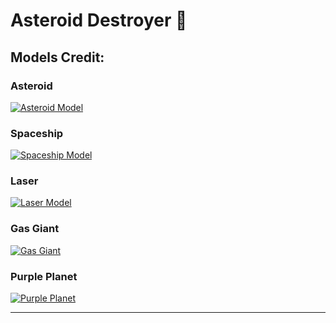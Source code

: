 # **Asteroid Destroyer 🚀**

## **Models Credit:**

### **Asteroid**

[![Asteroid Model](https://img.shields.io/badge/View%20Model-%230098da?style=flat-square&logo=sketchfab)](https://sketchfab.com/3d-models/asteroid-04a7fdda5dfe4f8fb16d1c2fa8b1bf52)

### **Spaceship**

[![Spaceship Model](https://img.shields.io/badge/View%20Model-%230098da?style=flat-square&logo=sketchfab)](https://sketchfab.com/3d-models/spaceship-o-100-mk2-e62c25d5f5474af3921170716efaba6e)

### **Laser**

[![Laser Model](https://img.shields.io/badge/View%20Model-%230098da?style=flat-square&logo=sketchfab)](https://sketchfab.com/3d-models/random-light-saber-free-14b3e8bbe1af4ffcaa208c0402d3e6d0)

### **Gas Giant**

[![Gas Giant](https://img.shields.io/badge/View%20Model-%230098da?style=flat-square&logo=sketchfab)](https://sketchfab.com/3d-models/gas-giant-aa328c29ddb94b6db32e44a1c2bf6993)

### **Purple Planet**

[![Purple Planet](https://img.shields.io/badge/View%20Model-%230098da?style=flat-square&logo=sketchfab)](https://sketchfab.com/3d-models/purple-planet-264eb22207184fc99a5e3b1279a763b8)

---
